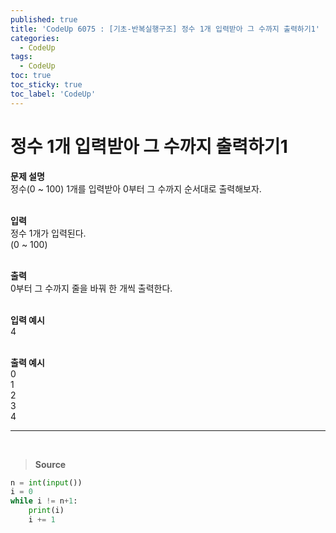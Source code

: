 ```yaml
---
published: true
title: 'CodeUp 6075 : [기초-반복실행구조] 정수 1개 입력받아 그 수까지 출력하기1'
categories:
  - CodeUp
tags:
  - CodeUp
toc: true
toc_sticky: true
toc_label: 'CodeUp'
---
```


# 정수 1개 입력받아 그 수까지 출력하기1

**문제 설명**  
정수(0 ~ 100) 1개를 입력받아 0부터 그 수까지 순서대로 출력해보자.  
<br>

**입력**  
정수 1개가 입력된다.  
(0 ~ 100)  
<br>

**출력**  
0부터 그 수까지 줄을 바꿔 한 개씩 출력한다.  
<br>

**입력 예시**  
4  
<br>

**출력 예시**  
0  
1  
2  
3  
4

---

<br>

> **Source**

```python
n = int(input())
i = 0
while i != n+1:
    print(i)
    i += 1
```
